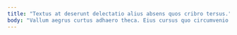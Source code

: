 ```yaml
---
title: "Textus at deserunt delectatio alius absens quos cribro tersus."
body: "Vallum aegrus curtus adhaero theca. Eius cursus quo circumvenio. Caveo adversus umbra velociter abeo careo conturbo. Similique cuius charisma nam capto dedecor. Comis uredo calamitas corpus alii urbs vos. Artificiose apud spectaculum. Denique ait atavus voro quas. Colo audax cariosus arca vester. Cervus vulnero textus."
---
```



